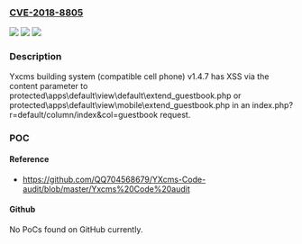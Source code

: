 ### [CVE-2018-8805](https://cve.mitre.org/cgi-bin/cvename.cgi?name=CVE-2018-8805)
![](https://img.shields.io/static/v1?label=Product&message=n%2Fa&color=blue)
![](https://img.shields.io/static/v1?label=Version&message=n%2Fa&color=blue)
![](https://img.shields.io/static/v1?label=Vulnerability&message=n%2Fa&color=brighgreen)

### Description

Yxcms building system (compatible cell phone) v1.4.7 has XSS via the content parameter to protected\apps\default\view\default\extend_guestbook.php or protected\apps\default\view\mobile\extend_guestbook.php in an index.php?r=default/column/index&col=guestbook request.

### POC

#### Reference
- https://github.com/QQ704568679/YXcms-Code-audit/blob/master/Yxcms%20Code%20audit

#### Github
No PoCs found on GitHub currently.

